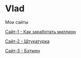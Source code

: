 # Vlad
Мои сайты

[Сайт-1 - Как заработать миллион](https://jammydodger38.github.io/Project1/ "Первый сайт")

[Сайт-2 - Штукатурка](https://jammydodger38.github.io/Project2/ "Второй сайт")

[Сайт-3 - Бэтмен](https://jammydodger38.github.io/batman/ "Третий сайт")
